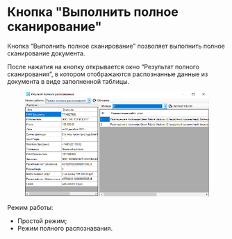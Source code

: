 # Кнопка "Выполнить полное сканирование"

Кнопка “Выполнить полное сканирование” позволяет выполнить полное сканирование документа.&#x20;

После нажатия на кнопку открывается окно “Результат полного сканирования”, в котором отображаются распознанные данные из документа в виде заполненной таблицы.&#x20;

<figure><img src="../../../../.gitbook/assets/image (113).png" alt=""><figcaption></figcaption></figure>

Режим работы:

* Простой режим;
* Режим полного распознавания.
